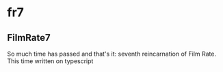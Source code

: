 # fr7
## FilmRate7
So much time has passed and that's it: seventh reincarnation of Film Rate.
This time written on typescript
